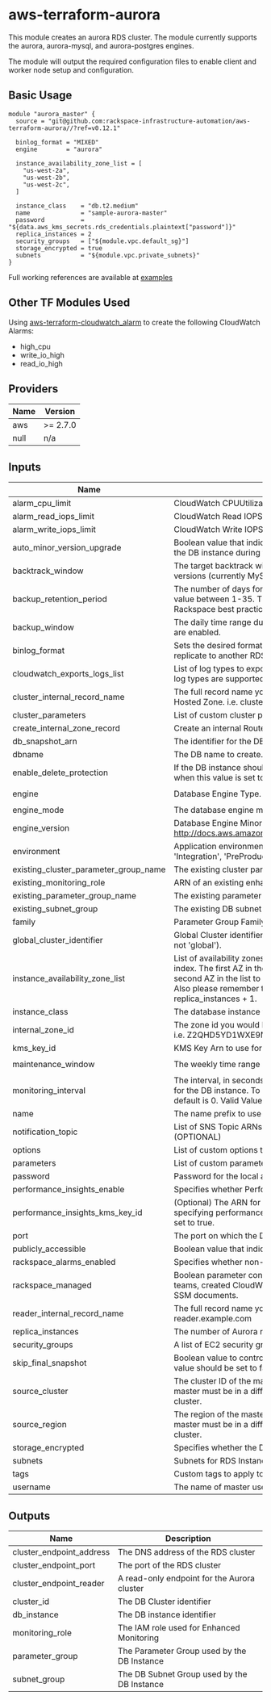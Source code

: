 # aws-terraform-aurora

This module creates an aurora RDS cluster.  The module currently supports the aurora, aurora-mysql, and aurora-postgres engines.

The module will output the required configuration files to enable client and worker node setup and configuration.

## Basic Usage

```HCL
module "aurora_master" {
  source = "git@github.com:rackspace-infrastructure-automation/aws-terraform-aurora//?ref=v0.12.1"

  binlog_format = "MIXED"
  engine        = "aurora"

  instance_availability_zone_list = [
    "us-west-2a",
    "us-west-2b",
    "us-west-2c",
  ]

  instance_class    = "db.t2.medium"
  name              = "sample-aurora-master"
  password          = "${data.aws_kms_secrets.rds_credentials.plaintext["password"]}"
  replica_instances = 2
  security_groups   = ["${module.vpc.default_sg}"]
  storage_encrypted = true
  subnets           = "${module.vpc.private_subnets}"
}
```

Full working references are available at [examples](examples)
## Other TF Modules Used  
Using [aws-terraform-cloudwatch\_alarm](https://github.com/rackspace-infrastructure-automation/aws-terraform-cloudwatch_alarm) to create the following CloudWatch Alarms:
  - high\_cpu
  - write\_io\_high
  - read\_io\_high

## Providers

| Name | Version |
|------|---------|
| aws | >= 2.7.0 |
| null | n/a |

## Inputs

| Name | Description | Type | Default | Required |
|------|-------------|------|---------|:-----:|
| alarm\_cpu\_limit | CloudWatch CPUUtilization Threshold | `number` | `60` | no |
| alarm\_read\_iops\_limit | CloudWatch Read IOPSLimit Threshold | `number` | `60` | no |
| alarm\_write\_iops\_limit | CloudWatch Write IOPSLimit Threshold | `number` | `100000` | no |
| auto\_minor\_version\_upgrade | Boolean value that indicates that minor engine upgrades will be applied automatically to the DB instance during the maintenance window | `bool` | `true` | no |
| backtrack\_window | The target backtrack window, in seconds.  Defaults to 1 day. Setting only affects supported versions (currently MySQL 5.6). Disable by setting to '0'. | `number` | `86400` | no |
| backup\_retention\_period | The number of days for which automated backups are retained. The permissible range is a value between 1-35. The aurora service defaults to 1 day but this module defaults to 35. Rackspace best practice is 30+ days. | `number` | `35` | no |
| backup\_window | The daily time range during which automated backups are created if automated backups are enabled. | `string` | `"05:00-06:00"` | no |
| binlog\_format | Sets the desired format. Defaults to OFF. Should be set to MIXED if this Aurora cluster will replicate to another RDS Instance or cluster. Ignored for aurora-postgresql engine | `string` | `"OFF"` | no |
| cloudwatch\_exports\_logs\_list | List of log types to export to cloudwatch. If omitted, no logs will be exported. The following log types are supported: `audit`, `error`, `general`, `slowquery`. | `list(string)` | `[]` | no |
| cluster\_internal\_record\_name | The full record name you would like to add as a CNAME for the cluster that matches your Hosted Zone. i.e. cluster.example.com | `string` | `""` | no |
| cluster\_parameters | List of custom cluster parameters to apply to the parameter group. | `list(string)` | `[]` | no |
| create\_internal\_zone\_record | Create an internal Route 53 record for the RDS cluster and cluster reader. Default is false. | `bool` | `false` | no |
| db\_snapshot\_arn | The identifier for the DB cluster snapshot from which you want to restore. | `string` | `""` | no |
| dbname | The DB name to create. If omitted, no database is created initially | `string` | `""` | no |
| enable\_delete\_protection | If the DB instance should have deletion protection enabled. The database can't be deleted when this value is set to true. The default is false | `bool` | `false` | no |
| engine | Database Engine Type.  Allowed values: aurora-mysql, aurora, aurora-postgresql | `string` | `"aurora-mysql"` | no |
| engine\_mode | The database engine mode. Allowed values: provisioned and global(aurora engine only). | `string` | `"provisioned"` | no |
| engine\_version | Database Engine Minor Version http://docs.aws.amazon.com/AmazonRDS/latest/APIReference/API_CreateDBInstance.html | `string` | `""` | no |
| environment | Application environment for which this network is being created. one of: ('Development', 'Integration', 'PreProduction', 'Production', 'QA', 'Staging', 'Test') | `string` | `"Development"` | no |
| existing\_cluster\_parameter\_group\_name | The existing cluster parameter group to use for this instance. (OPTIONAL) | `string` | `""` | no |
| existing\_monitoring\_role | ARN of an existing enhanced monitoring role to use for this instance. (OPTIONAL) | `string` | `""` | no |
| existing\_parameter\_group\_name | The existing parameter group to use for this instance. (OPTIONAL) | `string` | `""` | no |
| existing\_subnet\_group | The existing DB subnet group to use for this cluster (OPTIONAL) | `string` | `""` | no |
| family | Parameter Group Family Name (ex. aurora5.6, aurora-postgresql9.6, aurora-mysql5.7) | `string` | `""` | no |
| global\_cluster\_identifier | Global Cluster identifier. Property of aws\_rds\_global\_cluster (Ignored if engine\_mode is not 'global'). | `string` | `""` | no |
| instance\_availability\_zone\_list | List of availability zones to place each aurora instance. Availability zone assignment is by index. The first AZ in the list is assigned to the first instance,<br>second AZ in the list to the second instance, third AZ in the list to the third instance, etc. Also please remember that the number of AZs specified here should equal to replica\_instances + 1. | `list(string)` | <pre>[<br>  ""<br>]</pre> | no |
| instance\_class | The database instance type. | `string` | n/a | yes |
| internal\_zone\_id | The zone id you would like the internal records for the cluster and reader to be created in. i.e. Z2QHD5YD1WXE9M | `string` | `""` | no |
| kms\_key\_id | KMS Key Arn to use for storage encryption. (OPTIONAL) | `string` | `""` | no |
| maintenance\_window | The weekly time range (in UTC) during which system maintenance can occur. | `string` | `"Sun:07:00-Sun:08:00"` | no |
| monitoring\_interval | The interval, in seconds, between points when Enhanced Monitoring metrics are collected for the DB instance. To disable collecting Enhanced Monitoring metrics, specify 0. The default is 0. Valid Values: 0, 1, 5, 10, 15, 30, 60. | `number` | `0` | no |
| name | The name prefix to use for the resources created in this module. | `string` | n/a | yes |
| notification\_topic | List of SNS Topic ARNs to use for customer notifications from CloudWatch alarms. (OPTIONAL) | `list(string)` | `[]` | no |
| options | List of custom options to apply to the option group. | `list(string)` | `[]` | no |
| parameters | List of custom parameters to apply to the parameter group. | `list(string)` | `[]` | no |
| password | Password for the local administrator account. | `string` | n/a | yes |
| performance\_insights\_enable | Specifies whether Performance Insights is enabled or not. | `bool` | `false` | no |
| performance\_insights\_kms\_key\_id | (Optional) The ARN for the KMS key to encrypt Performance Insights data. When specifying performance\_insights\_kms\_key\_id, performance\_insights\_enabled needs to be set to true. | `string` | `""` | no |
| port | The port on which the DB accepts connections | `string` | `""` | no |
| publicly\_accessible | Boolean value that indicates whether the database instances are Internet-facing. | `bool` | `false` | no |
| rackspace\_alarms\_enabled | Specifies whether non-emergency rackspace alarms will create a ticket. | `bool` | `false` | no |
| rackspace\_managed | Boolean parameter controlling if instance will be fully managed by Rackspace support teams, created CloudWatch alarms that generate tickets, and utilize Rackspace managed SSM documents. | `bool` | `true` | no |
| reader\_internal\_record\_name | The full record name you would like to add as a CNAME for the cluster reader. i.e. reader.example.com | `string` | `""` | no |
| replica\_instances | The number of Aurora replica instances to create.  This can range from 0 to 15. | `number` | `1` | no |
| security\_groups | A list of EC2 security groups to assign to this resource | `list(string)` | n/a | yes |
| skip\_final\_snapshot | Boolean value to control if the DB Cluster will take a final snapshot when destroyed.  This value should be set to false if a final snapshot is desired. | `bool` | `false` | no |
| source\_cluster | The cluster ID of the master Aurora cluster that will replicate to the created cluster. The master must be in a different region. Leave this parameter blank to create a master Aurora cluster. | `string` | `""` | no |
| source\_region | The region of the master Aurora cluster that will replicate to the created cluster. The master must be in a different region. Leave this parameter blank to create a master Aurora cluster. | `string` | `""` | no |
| storage\_encrypted | Specifies whether the DB instance is encrypted | `bool` | `false` | no |
| subnets | Subnets for RDS Instances | `list(string)` | n/a | yes |
| tags | Custom tags to apply to all resources. | `map(string)` | `{}` | no |
| username | The name of master user for the client DB instance. | `string` | `"dbadmin"` | no |

## Outputs

| Name | Description |
|------|-------------|
| cluster\_endpoint\_address | The DNS address of the RDS cluster |
| cluster\_endpoint\_port | The port of the RDS cluster |
| cluster\_endpoint\_reader | A read-only endpoint for the Aurora cluster |
| cluster\_id | The DB Cluster identifier |
| db\_instance | The DB instance identifier |
| monitoring\_role | The IAM role used for Enhanced Monitoring |
| parameter\_group | The Parameter Group used by the DB Instance |
| subnet\_group | The DB Subnet Group used by the DB Instance |

